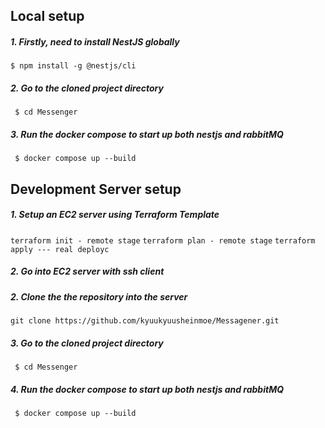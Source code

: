 ## Local setup

##### 1. Firstly, need to install NestJS globally

``` $ npm install -g @nestjs/cli ```

##### 2. Go to the cloned project directory 
``` $ cd Messenger```

##### 3. Run the docker compose to start up both nestjs and rabbitMQ
``` $ docker compose up --build```

## Development Server setup

##### 1. Setup an EC2 server using Terraform Template

``` terraform init - remote stage ```
``` terraform plan - remote stage ``` 
``` terraform apply --- real deployc ```

##### 2. Go  into EC2 server with ssh client

##### 2. Clone the the repository into the server 
``` git clone https://github.com/kyuukyuusheinmoe/Messagener.git ```

##### 3. Go to the cloned project directory 
``` $ cd Messenger```

##### 4. Run the docker compose to start up both nestjs and rabbitMQ
``` $ docker compose up --build```